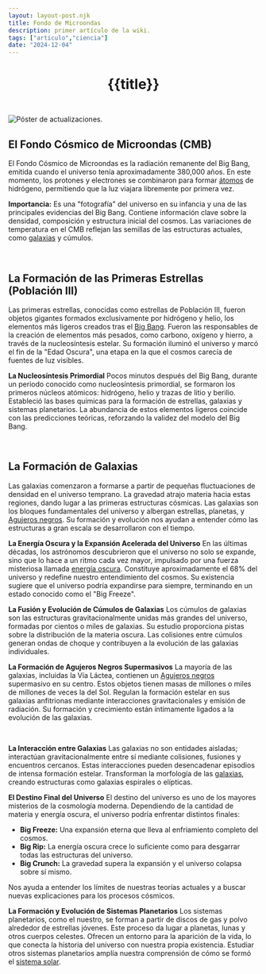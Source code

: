 ```yaml
---
layout: layout-post.njk
title: Fondo de Microondas
description: primer artículo de la wiki.
tags: ["articulo","ciencia"]
date: "2024-12-04"
---
```


# <p style="text-align: center;">**{{title}}**</p>

</br>
<div class="clearfix">
  <img src="/images/cmb.jpg" class="col-md-6 float-md-end mb-3 ms-md-3" alt="Póster de actualizaciones.">

## El Fondo Cósmico de Microondas (CMB)
El Fondo Cósmico de Microondas es la radiación remanente del Big Bang, emitida cuando el universo tenía aproximadamente 380,000 años. En este momento, los protones y electrones se combinaron para formar <a href="/Atomos">átomos</a> de hidrógeno, permitiendo que la luz viajara libremente por primera vez.

**Importancia:**
Es una "fotografía" del universo en su infancia y una de las principales evidencias del Big Bang.
Contiene información clave sobre la densidad, composición y estructura inicial del cosmos.
Las variaciones de temperatura en el CMB reflejan las semillas de las estructuras actuales, como <a href="/Galaxias">galaxias</a> y cúmulos.
 
<br>

 ## La Formación de las Primeras Estrellas (Población III)
Las primeras estrellas, conocidas como estrellas de Población III, fueron objetos gigantes formados exclusivamente por hidrógeno y helio, los elementos más ligeros creados tras el <a href="/Inicio de todo">Big Bang</a>.
Fueron las responsables de la creación de elementos más pesados, como carbono, oxígeno y hierro, a través de la nucleosíntesis estelar.
Su formación iluminó el universo y marcó el fin de la "Edad Oscura", una etapa en la que el cosmos carecía de fuentes de luz visibles.

 **La Nucleosíntesis Primordial**
Pocos minutos después del Big Bang, durante un periodo conocido como nucleosíntesis primordial, se formaron los primeros núcleos atómicos: hidrógeno, helio y trazas de litio y berilio.
Estableció las bases químicas para la formación de estrellas, galaxias y sistemas planetarios.
La abundancia de estos elementos ligeros coincide con las predicciones teóricas, reforzando la validez del modelo del Big Bang.

<br>

  ## La Formación de Galaxias
Las galaxias comenzaron a formarse a partir de pequeñas fluctuaciones de densidad en el universo temprano. La gravedad atrajo materia hacia estas regiones, dando lugar a las primeras estructuras cósmicas.
Las galaxias son los bloques fundamentales del universo y albergan estrellas, planetas, y <a href="/Agujeros-Negros">Agujeros negros</a>.
Su formación y evolución nos ayudan a entender cómo las estructuras a gran escala se desarrollaron con el tiempo.

**La Energía Oscura y la Expansión Acelerada del Universo**
En las últimas décadas, los astrónomos descubrieron que el universo no solo se expande, sino que lo hace a un ritmo cada vez mayor, impulsado por una fuerza misteriosa llamada <a href="/Materia-Oscura">energía oscura</a>.
Constituye aproximadamente el 68% del universo y redefine nuestro entendimiento del cosmos.
Su existencia sugiere que el universo podría expandirse para siempre, terminando en un estado conocido como el "Big Freeze".

**La Fusión y Evolución de Cúmulos de Galaxias**
Los cúmulos de galaxias son las estructuras gravitacionalmente unidas más grandes del universo, formadas por cientos o miles de galaxias.
Su estudio proporciona pistas sobre la distribución de la materia oscura.
Las colisiones entre cúmulos generan ondas de choque y contribuyen a la evolución de las galaxias individuales.

**La Formación de Agujeros Negros Supermasivos**
La mayoría de las galaxias, incluidas la Vía Láctea, contienen un <a href="/Agujeros-Negros">Agujeros negros</a> supermasivo en su centro. Estos objetos tienen masas de millones o miles de millones de veces la del Sol.
Regulan la formación estelar en sus galaxias anfitrionas mediante interacciones gravitacionales y emisión de radiación.
Su formación y crecimiento están íntimamente ligados a la evolución de las galaxias.

<br>

**La Interacción entre Galaxias**
Las galaxias no son entidades aisladas; interactúan gravitacionalmente entre sí mediante colisiones, fusiones y encuentros cercanos.
Estas interacciones pueden desencadenar episodios de intensa formación estelar.
Transforman la morfología de las <a href="/Galaxias">galaxias</a>, creando estructuras como galaxias espirales o elípticas.

 **El Destino Final del Universo**
El destino del universo es uno de los mayores misterios de la cosmología moderna. Dependiendo de la cantidad de materia y energía oscura, el universo podría enfrentar distintos finales:

- **Big Freeze:** Una expansión eterna que lleva al enfriamiento completo del cosmos.
- **Big Rip:** La energía oscura crece lo suficiente como para desgarrar todas las estructuras del universo.
- **Big Crunch:** La gravedad supera la expansión y el universo colapsa sobre sí mismo.

Nos ayuda a entender los límites de nuestras teorías actuales y a buscar nuevas explicaciones para los procesos cósmicos.

**La Formación y Evolución de Sistemas Planetarios**
Los sistemas planetarios, como el nuestro, se forman a partir de discos de gas y polvo alrededor de estrellas jóvenes. Este proceso da lugar a planetas, lunas y otros cuerpos celestes.
Ofrecen un entorno para la aparición de la vida, lo que conecta la historia del universo con nuestra propia existencia.
Estudiar otros sistemas planetarios amplía nuestra comprensión de cómo se formó el <a href="/Sistema-Solar">sistema solar</a>.
</div>

